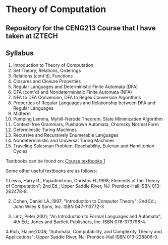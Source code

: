 # Theory of Computation
## Repository for the CENG213 Course that I have taken at IZTECH

## Syllabus 
1. Introduction to Theory of Computation
2. Set Theory, Relations, Orderings
3. Relations (cont'd), Functions
4. Closures and Closure Properties
5. Regular Languages and Deterministic Finite Automata (DFA)
6. DFA (cont'd) and Nondeterministic Finite Automata (NFA) 
7. NFA to DFA Conversion, DFA to Regex Conversion Algorithms
8. Properties of Regular Languages and Relationship between DFA and Regular Languages
9. Midterm
10. Pumping Lemma, Myhill-Nerode Theorem, State Minimization Algorithm
11. Context-free Grammars, Pushdown Automata, Chomsky Normal Form
12. Deterministic Turing Machines 
13. Recursive and Recursively Enumerable Languages 
14. Nondeterministic and Universal Turing Machines
15. Traveling Salesman Problem, Reachability, Eulerian and Hamiltonian Cycles

Textbooks can be found on: [Course textbooks 1](/Textbook/textbook.pdf)

Some other useful textbooks are as follows: 

1.Lewis, Harry R., Papadimitriou, Christos H.;1998; Elements of the Theory of
Computation"; 2nd Ed.; Upper Saddle River, NJ: Prentice-Hall ISBN 013-262478-8.

2. Cohen, Daniel I.A.;1997; "Introduction to Computer Theory"; 2nd Ed.; John Wiley & Sons,
Inc. ISBN 047-113772-3

3. Linz, Peter;2001; "An Introduction to Formal Languages and Automata"; 4th Ed.; Jones
and Bartlett Publishers, Inc. ISBN 076-373798-4.

4.Rich, Elaine;2008; "Automata, Computability, and Complexity Theory and Applications";
Upper Saddle River, NJ: Prentice-Hall ISBN 013-228806-0.
